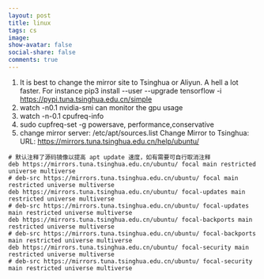 ```yaml
---
layout: post
title: linux
tags: cs
image:
show-avatar: false
social-share: false
comments: true
---
```


1. It is best to change the mirror site to Tsinghua or Aliyun. A hell a lot faster. For instance pip3 install --user --upgrade tensorflow  -i https://pypi.tuna.tsinghua.edu.cn/simple
2. watch -n0.1 nvidia-smi can monitor the gpu usage
3. watch -n-0.1 cpufreq-info
4. sudo cupfreq-set -g powersave, performance,conservative
5. change mirror server: /etc/apt/sources.list
Change Mirror to Tsinghua:
URL: https://mirrors.tuna.tsinghua.edu.cn/help/ubuntu/

```
# 默认注释了源码镜像以提高 apt update 速度，如有需要可自行取消注释
deb https://mirrors.tuna.tsinghua.edu.cn/ubuntu/ focal main restricted universe multiverse
# deb-src https://mirrors.tuna.tsinghua.edu.cn/ubuntu/ focal main restricted universe multiverse
deb https://mirrors.tuna.tsinghua.edu.cn/ubuntu/ focal-updates main restricted universe multiverse
# deb-src https://mirrors.tuna.tsinghua.edu.cn/ubuntu/ focal-updates main restricted universe multiverse
deb https://mirrors.tuna.tsinghua.edu.cn/ubuntu/ focal-backports main restricted universe multiverse
# deb-src https://mirrors.tuna.tsinghua.edu.cn/ubuntu/ focal-backports main restricted universe multiverse
deb https://mirrors.tuna.tsinghua.edu.cn/ubuntu/ focal-security main restricted universe multiverse
# deb-src https://mirrors.tuna.tsinghua.edu.cn/ubuntu/ focal-security main restricted universe multiverse
```
